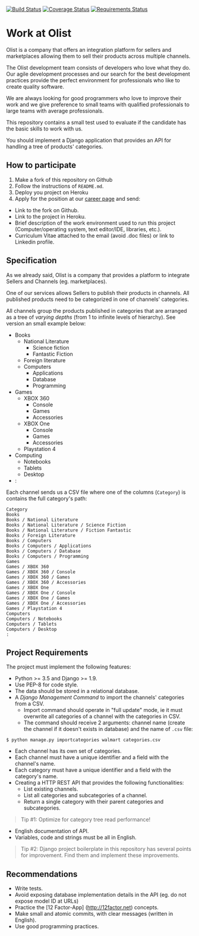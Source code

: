 [![Build Status](https://img.shields.io/codeship/ffc45700-9b90-0134-0c91-16e097bb143b/master.svg?style=flat-square)](https://app.codeship.com/projects/188319)
[![Coverage Status](https://img.shields.io/codecov/c/github/leonardoarroyo/work-at-olist.svg?style=flat-square)](https://codecov.io/gh/leonardoarroyo/work-at-olist)
[![Requirements Status](https://img.shields.io/requires/github/leonardoarroyo/work-at-olist.svg?style=flat-square)](https://requires.io/github/leonardoarroyo/work-at-olist/requirements/?branch=master)

# Work at Olist

Olist is a company that offers an integration platform for sellers and
marketplaces allowing them to sell their products across multiple channels.

The Olist development team consists of developers who love what they do. Our
agile development processes and our search for the best development practices
provide the perfect environment for professionals who like to create quality
software.

We are always looking for good programmers who love to improve their work and
we give preference to small teams with qualified professionals to large teams
with average professionals.

This repository contains a small test used to evaluate if the candidate has the
basic skills to work with us.

You should implement a Django application that provides an API for handling a
tree of products' categories.


## How to participate

1. Make a fork of this repository on Github
2. Follow the instructions of `README.md`.
3. Deploy you project on Heroku
4. Apply for the position at our [career page](https://olist.recruiterbox.com/) and send:
  - Link to the fork on Github.
  - Link to the project in Heroku.
  - Brief description of the work environment used to run this project
    (Computer/operating system, text editor/IDE, libraries, etc.).
  - Curriculum Vitae attached to the email (avoid .doc files) or link to Linkedin profile.


## Specification

As we already said, Olist is a company that provides a platform to integrate
Sellers and Channels (eg. marketplaces).

One of our services allows Sellers to publish their products in channels. All
published products need to be categorized in one of channels' categories.


All channels group the products published in categories that are arranged as a
tree of *varying depths* (from 1 to infinite levels of hierarchy). See version
an small example below:

- Books
  - National Literature
    - Science fiction
    - Fantastic Fiction
  - Foreign literature
  - Computers
    - Applications
    - Database
    - Programming
- Games
  - XBOX 360
    - Console
    - Games
    - Accessories
  - XBOX One
    - Console
    - Games
    - Accessories
  - Playstation 4
- Computing
  - Notebooks
  - Tablets
  - Desktop
- :

Each channel sends us a CSV file where one of the columns (`Category`) is
contains the full category's path:

```
Category
Books
Books / National Literature
Books / National Literature / Science Fiction
Books / National Literature / Fiction Fantastic
Books / Foreign Literature
Books / Computers
Books / Computers / Applications
Books / Computers / Database
Books / Computers / Programming
Games
Games / XBOX 360
Games / XBOX 360 / Console
Games / XBOX 360 / Games
Games / XBOX 360 / Accessories
Games / XBOX One
Games / XBOX One / Console
Games / XBOX One / Games
Games / XBOX One / Accessories
Games / Playstation 4
Computers
Computers / Notebooks
Computers / Tablets
Computers / Desktop
:
```


## Project Requirements

The project must implement the following features:

- Python >= 3.5 and Django >= 1.9.
- Use PEP-8 for code style.
- The data should be stored in a relational database.
- A *Django Management Command* to import the channels' categories from a CSV.
  - Import command should operate in "full update" mode, ie it must overwrite
    all categories of a channel with the categories in CSV.
  - The command should receive 2 arguments: channel name (create the channel if
    it doesn't exists in database) and the name of `.csv` file:

```
$ python manage.py importcategories walmart categories.csv
```

- Each channel has its own set of categories.
- Each channel must have a unique identifier and a field with the channel's
  name.
- Each category must have a unique identifier and a field with the category's
  name.
- Creating a HTTP REST API that provides the following functionalities:
  - List existing channels.
  - List all categories and subcategories of a channel.
  - Return a single category with their parent categories and subcategories.

> Tip #1:
> Optimize for category tree read performance!

- English documentation of API.
- Variables, code and strings must be all in English.

> Tip #2:
> Django project boilerplate in this repository has several points for
> improvement. Find them and implement these improvements.


## Recommendations

- Write tests.
- Avoid exposing database implementation details in the API (eg. do not expose model ID at URLs)
- Practice the [12 Factor-App] (http://12factor.net) concepts.
- Make small and atomic commits, with clear messages (written in English).
- Use good programming practices.
